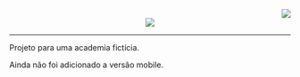 <div align ="right">
    <img src= "https://img.shields.io/badge/Maintained%3F-no-red.svg">
 
</div>
<div align="center">
<a href= "https://ph-bicalho.github.io/academia/">
  <img src="https://user-images.githubusercontent.com/93494879/149187053-d23452c5-0eae-4189-ac3b-dab1bd0b2d00.png">
</a>
</div>

<hr>

Projeto para uma academia fictícia.

Ainda não foi adicionado a versão mobile.
